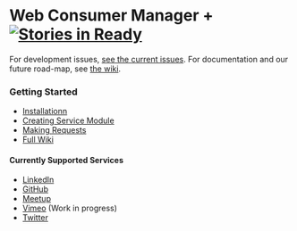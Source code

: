 Web Consumer Manager +[![Stories in Ready](http://badge.waffle.io/mywebclass/wconsumer.png)](http://waffle.io/mywebclass/wconsumer)  
===============

For development issues, [see the current issues](https://github.com/mywebclass/wconsumer/issues). For documentation and our future road-map, see [the wiki](https://github.com/mywebclass/wconsumer/wiki). 
### Getting Started
- [Installationn](https://github.com/mywebclass/wconsumer/wiki/Installation)
- [Creating Service Module](https://github.com/mywebclass/wconsumer/wiki/Create-a-Service-Module)
- [Making Requests](https://github.com/mywebclass/wconsumer/wiki/Making-Requests)
- [Full Wiki](https://github.com/mywebclass/wconsumer/wiki)

#### Currently Supported Services
- [LinkedIn](https://github.com/kaw393939/wconsumer_linkedIn)
- [GitHub](https://github.com/mywebclass/wconsumer_github)
- [Meetup](https://github.com/mywebclass/wconsumer_meetup)
- [Vimeo](https://github.com/mywebclass/wconsumer_vimeo) (Work in progress)
- [Twitter](https://github.com/mywebclass/wconsumer_twitter)
